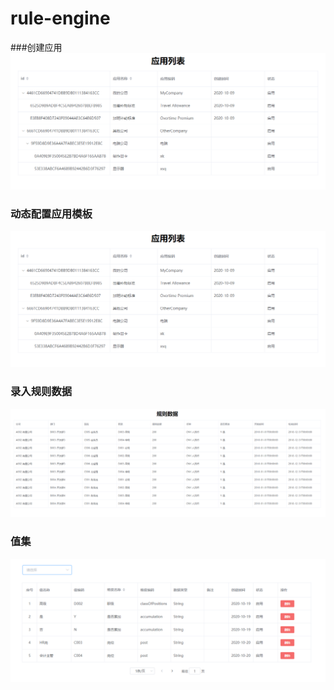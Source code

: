 # rule-engine

###创建应用
![avatar](src/main/resources/static/应用列表.png)
### 动态配置应用模板
![avatar](src/main/resources/static/应用列表.png)
### 录入规则数据
![avatar](src/main/resources/static/规则数据.png)
### 值集
![avatar](src/main/resources/static/值集列表.jpg)